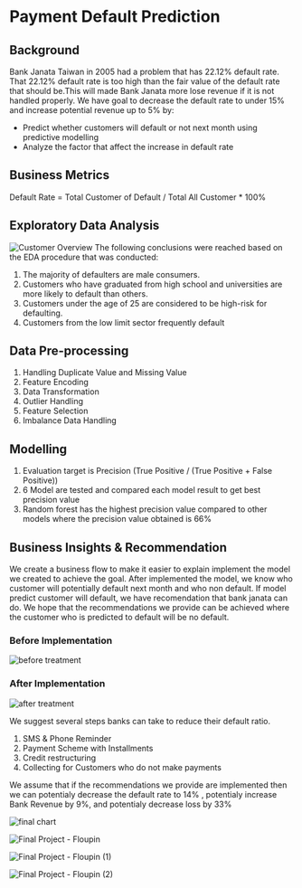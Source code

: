 # Payment Default Prediction
## Background

Bank Janata Taiwan in 2005 had a problem that has 22.12% default rate. That 22.12% default rate is too high than the fair value of the default rate that should be.This will made Bank Janata more lose revenue if it is not handled properly. We have goal to decrease the default rate to under 15% and increase potential revenue up to 5% by:

- Predict whether customers will default or not next month using predictive modelling
- Analyze the factor that affect the increase in default rate

## Business Metrics

Default Rate = Total Customer of Default / Total All Customer * 100%

## Exploratory Data Analysis

![Customer Overview](https://user-images.githubusercontent.com/114277079/193225412-5cfb0c5f-7db0-41a0-b6d3-a44928a80e01.JPG)
The following conclusions were reached based on the EDA procedure that was conducted:
1. The majority of defaulters are male consumers.
2. Customers who have graduated from high school and universities are more likely to default than others.
3. Customers under the age of 25 are considered to be high-risk for defaulting.
4. Customers from the low limit sector frequently default

## Data Pre-processing
1. Handling Duplicate Value and Missing Value
2. Feature Encoding
3. Data Transformation
4. Outlier Handling
5. Feature Selection
6. Imbalance Data Handling

## Modelling
1. Evaluation target is Precision (True Positive / (True Positive + False Positive))
2. 6 Model are tested and compared each model result to get best precision value
3. Random forest has the highest precision value compared to other models where the precision value obtained is 66%

## Business Insights & Recommendation

We create a business flow to make it easier to explain implement the model we created to achieve the goal. After implemented the model, we know who customer will potentially default next month and who non default. If model predict customer will default, we have recomendation that bank janata can do. We hope that the recommendations we provide can be achieved where the customer who is predicted to default will be no default.

### Before Implementation
![before treatment](https://user-images.githubusercontent.com/114277079/192738552-5cd717e7-5c06-4100-b822-20edda425b3b.png)

### After Implementation
![after treatment](https://user-images.githubusercontent.com/114277079/192738759-1de24fa2-9936-42e1-8b3a-4914b684cf64.png)

We suggest several steps banks can take to reduce their default ratio.
1. SMS & Phone Reminder
2. Payment Scheme with Installments
3. Credit restructuring
4. Collecting for Customers who do not make payments

We assume that if the recommendations we provide are implemented then we can potentialy decrease the default rate to 14% , potentialy increase Bank Revenue by 9%, and potentialy decrease loss by 33%

![final chart](https://user-images.githubusercontent.com/114277079/193454500-a4df05b6-ae66-4db8-a431-2859a5e15931.png)


![Final Project - Floupin](https://user-images.githubusercontent.com/114277079/193395258-80716d89-24dd-4a50-a7a7-38652b0ced8a.jpg)

![Final Project - Floupin (1)](https://user-images.githubusercontent.com/114277079/193232586-9c99b9f8-aafa-45bc-834e-5f1407948a19.jpg)

![Final Project - Floupin (2)](https://user-images.githubusercontent.com/114277079/193232616-f4cddb30-aac3-4ac1-a8ab-2b0f513dbb9d.jpg)
